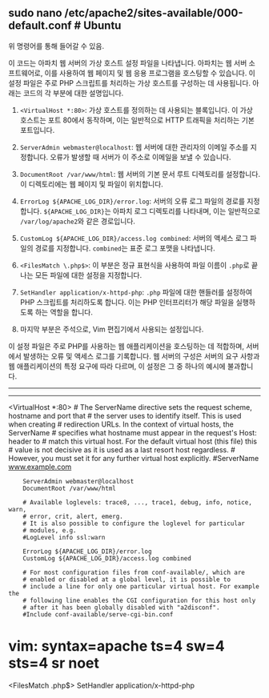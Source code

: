 ## sudo nano /etc/apache2/sites-available/000-default.conf  # Ubuntu
위 명령어를 통해 들어갈 수 있음.


이 코드는 아파치 웹 서버의 가상 호스트 설정 파일을 나타냅니다. 아파치는 웹 서버 소프트웨어로, 이를 사용하여 웹 페이지 및 웹 응용 프로그램을 호스팅할 수 있습니다. 이 설정 파일은 주로 PHP 스크립트를 처리하는 가상 호스트를 구성하는 데 사용됩니다. 아래는 코드의 각 부분에 대한 설명입니다.

1. `<VirtualHost *:80>`: 가상 호스트를 정의하는 데 사용되는 블록입니다. 이 가상 호스트는 포트 80에서 동작하며, 이는 일반적으로 HTTP 트래픽을 처리하는 기본 포트입니다.

2. `ServerAdmin webmaster@localhost`: 웹 서버에 대한 관리자의 이메일 주소를 지정합니다. 오류가 발생할 때 서버가 이 주소로 이메일을 보낼 수 있습니다.

3. `DocumentRoot /var/www/html`: 웹 서버의 기본 문서 루트 디렉토리를 설정합니다. 이 디렉토리에는 웹 페이지 및 파일이 위치합니다.

4. `ErrorLog ${APACHE_LOG_DIR}/error.log`: 서버의 오류 로그 파일의 경로를 지정합니다. `${APACHE_LOG_DIR}`는 아파치 로그 디렉토리를 나타내며, 이는 일반적으로 `/var/log/apache2`와 같은 경로입니다.

5. `CustomLog ${APACHE_LOG_DIR}/access.log combined`: 서버의 액세스 로그 파일의 경로를 지정합니다. `combined`는 표준 로그 포맷을 나타냅니다.

6. `<FilesMatch \.php$>`: 이 부분은 정규 표현식을 사용하여 파일 이름이 `.php`로 끝나는 모든 파일에 대한 설정을 지정합니다.

7. `SetHandler application/x-httpd-php`: `.php` 파일에 대한 핸들러를 설정하여 PHP 스크립트를 처리하도록 합니다. 이는 PHP 인터프리터가 해당 파일을 실행하도록 하는 역할을 합니다.

8. 마지막 부분은 주석으로, Vim 편집기에서 사용되는 설정입니다.

이 설정 파일은 주로 PHP를 사용하는 웹 애플리케이션을 호스팅하는 데 적합하며, 서버에서 발생하는 오류 및 액세스 로그를 기록합니다. 웹 서버의 구성은 서버의 요구 사항과 웹 애플리케이션의 특정 요구에 따라 다르며, 이 설정은 그 중 하나의 예시에 불과합니다.


---
---

<VirtualHost *:80>
        # The ServerName directive sets the request scheme, hostname and port that
        # the server uses to identify itself. This is used when creating
        # redirection URLs. In the context of virtual hosts, the ServerName
        # specifies what hostname must appear in the request's Host: header to
        # match this virtual host. For the default virtual host (this file) this
        # value is not decisive as it is used as a last resort host regardless.
        # However, you must set it for any further virtual host explicitly.
        #ServerName www.example.com

        ServerAdmin webmaster@localhost
        DocumentRoot /var/www/html

        # Available loglevels: trace8, ..., trace1, debug, info, notice, warn,
        # error, crit, alert, emerg.
        # It is also possible to configure the loglevel for particular
        # modules, e.g.
        #LogLevel info ssl:warn

        ErrorLog ${APACHE_LOG_DIR}/error.log
        CustomLog ${APACHE_LOG_DIR}/access.log combined

        # For most configuration files from conf-available/, which are
        # enabled or disabled at a global level, it is possible to
        # include a line for only one particular virtual host. For example the
        # following line enables the CGI configuration for this host only
        # after it has been globally disabled with "a2disconf".
        #Include conf-available/serve-cgi-bin.conf
</VirtualHost>

# vim: syntax=apache ts=4 sw=4 sts=4 sr noet


<FilesMatch \.php$>
    SetHandler application/x-httpd-php
</FilesMatch>
